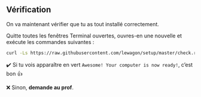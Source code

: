 ## Vérification

On va maintenant vérifier que tu as tout installé correctement.

Quitte toutes les fenêtres Terminal ouvertes, ouvres-en une nouvelle et exécute les commandes suivantes :

```bash
curl -Ls https://raw.githubusercontent.com/lewagon/setup/master/check.rb > _.rb && ruby _.rb && rm _.rb || rm _.rb
```

:heavy_check_mark: Si tu vois apparaître en vert `Awesome! Your computer is now ready!`, c’est bon :+1:

:x: Sinon, **demande au prof**.
